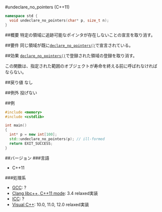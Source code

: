 #undeclare_no_pointers (C++11)
```cpp
namespace std {
  void undeclare_no_pointers(char* p, size_t n);
}
```

##概要
特定の領域に追跡可能なポインタが存在しないことの宣言を取り消す。


##要件
同じ領域が既に[`declare_no_pointers()`](./declare_no_pointers.md)で宣言されている。


##効果
[`declare_no_pointers()`](./declare_no_pointers.md)で登録された領域の登録を取り消す。

この関数は、指定された範囲のオブジェクトが寿命を終える前に呼ばれなければならない。


##戻り値
なし


##例外
投げない


##例
```cpp
#include <memory>
#include <cstdlib>

int main()
{
  int* p = new int[100];
  std::undeclare_no_pointers(p); // ill-formed
  return EXIT_SUCCESS;
}
```

##バージョン
###言語
- C++11

###処理系
- [GCC](/implementation.md#gcc): ?
- [Clang libc++, C++11 mode](/implementation.md#clang): 3.4 relaxed実装
- [ICC](/implementation.md#icc): ?
- [Visual C++](/implementation.md#visual_cpp): 10.0, 11.0, 12.0 relaxed実装
